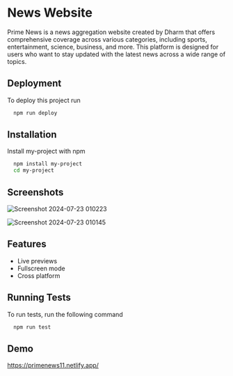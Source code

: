 
# News Website 

Prime News is a news aggregation website created by Dharm that offers comprehensive coverage across various categories, including sports, entertainment, science, business, and more. This platform is designed for users who want to stay updated with the latest news across a wide range of topics.


## Deployment

To deploy this project run

```bash
  npm run deploy
```


## Installation

Install my-project with npm

```bash
  npm install my-project
  cd my-project
```
    
## Screenshots

![Screenshot 2024-07-23 010223](https://github.com/user-attachments/assets/c70c81e6-9f65-4a87-bbb8-8646f9d55ebc)


![Screenshot 2024-07-23 010145](https://github.com/user-attachments/assets/ba31de94-707f-4571-a91d-149b3b1bcc76)


## Features

- Live previews
- Fullscreen mode
- Cross platform


## Running Tests

To run tests, run the following command

```bash
  npm run test
```


## Demo

https://primenews11.netlify.app/
